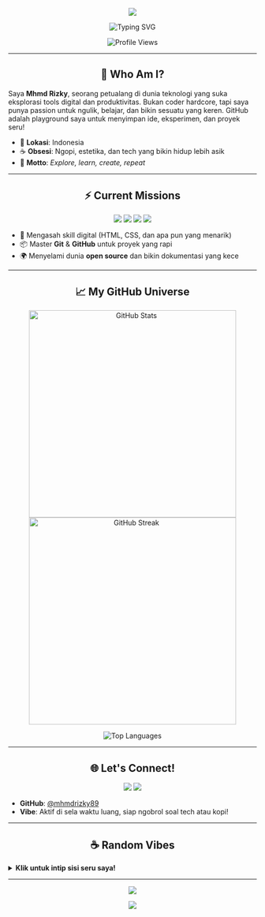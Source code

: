 <p align="center">
  <img src="https://capsule-render.vercel.app/api?type=waving&color=gradient&height=250§ion=header&text=Hey,%20I'm%20Mhmd%20Rizky!&fontSize=60&fontAlignY=40&animation=twitching&fontColor=ffffff" />
</p>

<p align="center">
  <img src="https://readme-typing-svg.demolab.com?font=Orbitron&weight=600&size=30&pause=800&color=00D4FF&background=0A0A0A00¢er=true&vCenter=true&width=550&lines=Tech%20Wanderer%20%7C%20Digital%20Dreamer;Crafting%20Cool%20Stuff%20%26%20Learning%20Daily" alt="Typing SVG" />
</p>

<p align="center">
  <img src="https://komarev.com/ghpvc/?username=mhmdrizky89&style=flat-square&color=00D4FF&label=Profile+Views" alt="Profile Views" />
</p>

---

<h2 align="center">🌌 Who Am I?</h2>

Saya **Mhmd Rizky**, seorang petualang di dunia teknologi yang suka eksplorasi tools digital dan produktivitas. Bukan coder hardcore, tapi saya punya passion untuk ngulik, belajar, dan bikin sesuatu yang keren. GitHub adalah playground saya untuk menyimpan ide, eksperimen, dan proyek seru!

- 📍 **Lokasi**: Indonesia
- ☕ **Obsesi**: Ngopi, estetika, dan tech yang bikin hidup lebih asik
- 🚀 **Motto**: *Explore, learn, create, repeat*

---

<h2 align="center">⚡️ Current Missions</h2>

<p align="center">
  <a href="#"><img src="https://img.shields.io/badge/Git-181717?style=for-the-badge&logo=git&logoColor=FF4C4C&labelColor=0A0A0A" /></a>
  <a href="#"><img src="https://img.shields.io/badge/GitHub-181717?style=for-the-badge&logo=github&logoColor=00D4FF&labelColor=0A0A0A" /></a>
  <a href="#"><img src="https://img.shields.io/badge/Open%20Source-3DA639?style=for-the-badge&logo=opensourceinitiative&logoColor=FFFFFF&labelColor=0A0A0A" /></a>
  <a href="#"><img src="https://img.shields.io/badge/Productivity-FF6C37?style=for-the-badge&logo=notion&logoColor=FFFFFF&labelColor=0A0A0A" /></a>
</p>

- 🧠 Mengasah skill digital (HTML, CSS, dan apa pun yang menarik)
- 📦 Master **Git** & **GitHub** untuk proyek yang rapi
- 🌍 Menyelami dunia **open source** dan bikin dokumentasi yang kece

---

<h2 align="center">📈 My GitHub Universe</h2>

<p align="center">
  <img src="https://github-readme-stats.vercel.app/api?username=mhmdrizky89&show_icons=true&theme=vision-friendly-dark&hide=prs,issues&count_private=true&bg_color=0A0A0A&title_color=00D4FF&text_color=FFFFFF&icon_color=FF4C4C&border_color=00D4FF" alt="GitHub Stats" width="420" />
  <img src="https://github-readme-streak-stats.herokuapp.com/?user=mhmdrizky89&theme=vision-friendly-dark&hide_border=true&background=0A0A0A&stroke=00D4FF&ring=FF4C4C&fire=FF4C4C&currStreakNum=FFFFFF&sideNums=FFFFFF&currStreakLabel=00D4FF&sideLabels=00D4FF&dates=FFFFFF" alt="GitHub Streak" width="420" />
</p>

<p align="center">
  <img src="https://github-readme-stats.vercel.app/api/top-langs/?username=mhmdrizky89&layout=compact&theme=vision-friendly-dark&hide_border=true&bg_color=0A0A0A&title_color=00D4FF&text_color=FFFFFF&border_color=00D4FF" alt="Top Languages" />
</p>

---

<h2 align="center">🌐 Let's Connect!</h2>

<p align="center">
  <a href="https://github.com/mhmdrizky89"><img src="https://img.shields.io/badge/GitHub-181717?style=for-the-badge&logo=github&logoColor=00D4FF&labelColor=0A0A0A" /></a>
  <a href="mailto:your.email@example.com"><img src="https://img.shields.io/badge/Email-D14836?style=for-the-badge&logo=gmail&logoColor=FFFFFF&labelColor=0A0A0A" /></a>
  <!-- Tambah sosial media lain jika punya, misalnya LinkedIn atau Twitter -->
</p>

- **GitHub**: [@mhmdrizky89](https://github.com/mhmdrizky89)
- **Vibe**: Aktif di sela waktu luang, siap ngobrol soal tech atau kopi!

---

<h2 align="center">☕ Random Vibes</h2>

<details>
<summary><b>Klik untuk intip sisi seru saya!</b></summary>

- ☕ **Kopi** adalah bahan bakar utama, no debate!
- 🕹 Suka nyoba-nyoba hal baru, walaupun kadang bikin bingung
- 🎨 Pecinta estetika, dari kode sampai layout harus on point!

</details>

---

<p align="center">
  <img src="https://capsule-render.vercel.app/api?type=waving&color=gradient&height=150§ion=footer&animation=twitching" />
</p>

<p align="center">
  <img src="https://img.shields.io/badge/Made%20with-💖%20by%20Rizky-00D4FF?style=flat-square" />
</p>
